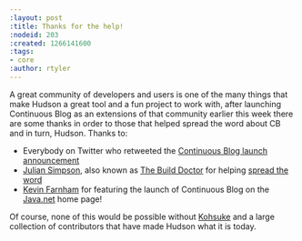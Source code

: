 ```yaml
---
:layout: post
:title: Thanks for the help!
:nodeid: 203
:created: 1266141600
:tags:
- core
:author: rtyler
---
```

A great community of developers and users is one of the many things that make Hudson a great tool and a fun project to work with, after launching Continuous Blog as an extensions of that community earlier this week there are some thanks in order to those that helped spread the word about CB and in turn, Hudson. Thanks to:


* Everybody on Twitter who retweeted the [Continuous Blog launch announcement](https://twitter.com/hudsonci/status/8796480478)
* [Julian Simpson](https://web.archive.org/web/20160422084828/http://www.juliansimpson.org/), also known as [The Build Doctor](https://www.build-doctor.com/) for helping [spread the word](https://www.build-doctor.com/2010/02/08/the-official-hudson-weblog/)
* [Kevin Farnham](https://twitter.com/kevin_farnham) for featuring the launch of Continuous Blog on the [Java.net](https://java.net) home page!

Of course, none of this would be possible without <a id="aptureLink_4cUre2louM" href="https://twitter.com/kohsukekawa">Kohsuke</a> and a large collection of contributors that have made Hudson what it is today.
